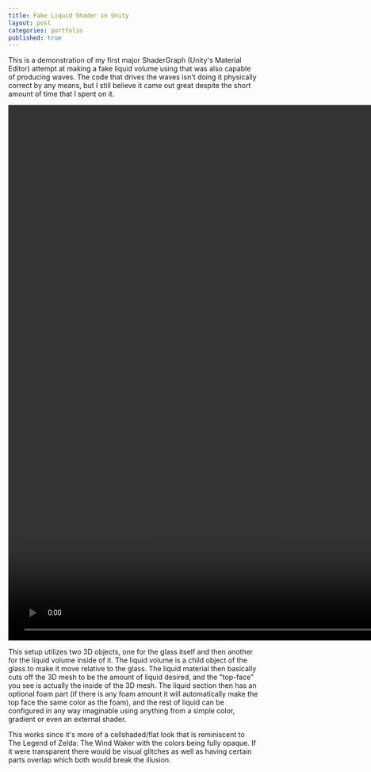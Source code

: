 ```yaml
---
title: Fake Liquid Shader in Unity
layout: post
categories: portfolio
published: true
---
```


This is a demonstration of my first major ShaderGraph (Unity's Material Editor) attempt at making a fake liquid volume using that was also capable of producing waves. The code that drives the waves isn't doing it physically correct by any means, but I still believe it came out great despite the short amount of time that I spent on it.

<video width="1920px" height="1080px" controls loop muted controlsList="nodownload">
    <source src="/assets/video/portfolio/FakeLiquidShaderGraphUnity.mp4" type="video/mp4">
    <source src="/assets/video/portfolio/FakeLiquidShaderGraphUnity.ogg" type="video/ogg">
</video>

This setup utilizes two 3D objects, one for the glass itself and then another for the liquid volume inside of it. The liquid volume is a child object of the glass to make it move relative to the glass. The liquid material then basically cuts off the 3D mesh to be the amount of liquid desired, and the "top-face" you see is actually the inside of the 3D mesh. The liquid section then has an optional foam part (if there is any foam amount it will automatically make the top face the same color as the foam), and the rest of liquid can be configured in any way imaginable using anything from a simple color, gradient or even an external shader.

This works since it's more of a cellshaded/flat look that is reminiscent to The Legend of Zelda: The Wind Waker with the colors being fully opaque. If it were transparent there would be visual glitches as well as having certain parts overlap which both would break the illusion.